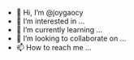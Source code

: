 - 👋 Hi, I’m @joygaocy
- 👀 I’m interested in ...
- 🌱 I’m currently learning ...
- 💞️ I’m looking to collaborate on ...
- 📫 How to reach me ...

<!---
joygaocy/joygaocy is a ✨ special ✨ repository because its `README.md` (this file) appears on your GitHub profile.
You can click the Preview link to take a look at your changes.
--->
